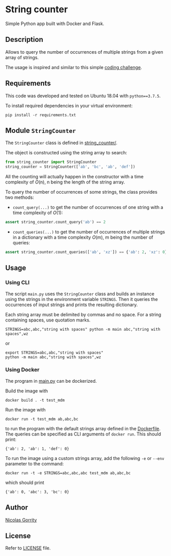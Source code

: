 # String counter

Simple Python app built with Docker and Flask.

## Description

Allows to query the number of occurrences of multiple strings from a given array
of strings. 

The usage is inspired and similar to this simple
[coding challenge](https://www.hackerrank.com/challenges/sparse-arrays/problem).

## Requirements
This code was developed and tested on Ubuntu 18.04 with `python==3.7.5`.

To install required dependencies in your virtual environment:
```
pip install -r requirements.txt
```

## Module `StringCounter`

The `StringCounter` class is defined in [string_counter/](string_counter/).

The object is constructed using the string array to search:
```python
from string_counter import StringCounter
string_counter = StringCounter(['ab', 'bc', 'ab', 'def'])
```
All the counting will actually happen in the constructor with a time complexity 
of *O*(n), n being the length of the string array.

To query the number of occurrences of some strings, the class provides two 
methods:
- `count_query(...)` to get the number of occurrences of one string with a time
complexity of *O*(1):
```python
assert string_counter.count_query('ab') == 2
```
- `count_queries(...)` to get the number of occurrences of multiple strings in
a dictionary with a time complexity *O*(m), m being the number of queries:
```python
assert string_counter.count_queries(['ab', 'xz']) == {'ab': 2, 'xz': 0}
```

## Usage

### Using CLI

The script `main.py` uses the `StringCounter` class and builds an instance using
the strings in the environment variable `STRINGS`. Then it queries the
occurrences of input strings and prints the resulting dictionary.

Each string array must be delimited by commas and no space. For a string
containing spaces, use quotation marks.

```shell
STRINGS=abc,abc,"string with spaces" python -m main abc,"string with spaces",wz
```
or
```shell
export STRINGS=abc,abc,"string with spaces"
python -m main abc,"string with spaces",wz
```

### Using Docker

The program in [main.py](./main.py) can be dockerized.

Build the image with
```shell script
docker build . -t test_mdm
```

Run the image with
```shell script
docker run -t test_mdm ab,abc,bc
```
to run the program with the default strings array defined in the 
[Dockerfile](./Dockerfile). The queries can be specified as CLI arguments of
`docker run`. This should print:
```shell script
{'ab': 2, 'ab': 1, 'def': 0}
```

To run the image using a custom strings array, add the following `-e` or `--env`
parameter to the command:
```shell script
docker run -t -e STRINGS=abc,abc,abc test_mdm ab,abc,bc
```
which should print
```shell script
{'ab': 0, 'abc': 3, 'bc': 0}
```

## Author
[Nicolas Gorrity](https://github.com/nicolasgorrity/)

## License

Refer to [LICENSE](LICENSE) file.
